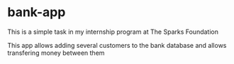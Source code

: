 # bank-app
This is a simple task in my internship program at The Sparks Foundation

This app allows adding several customers to the bank database and allows transfering money between them
